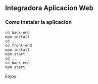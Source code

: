 ## Integradora Aplicacion Web

### Como instalar la aplicacion

```
cd back-end
npm install
cd ..
cd front-end
npm install
npm start
cd ..
cd back-end
npm start
```

Enjoy